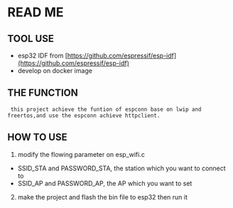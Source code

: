 # READ ME 
## TOOL USE 
* esp32 IDF from [https://github.com/espressif/esp-idf](https://github.com/espressif/esp-idf)
* develop on docker image
## THE FUNCTION    
     this project achieve the funtion of espconn base on lwip and freertos,and use the espconn achieve httpclient.    
## HOW TO USE
1. modify the flowing parameter on esp_wifi.c  
  * SSID_STA and PASSWORD_STA, the station which you want to connect to 
  * SSID_AP and PASSWORD_AP, the AP which you want to set
2. make the project and flash the bin file to esp32 then run it

